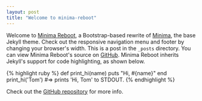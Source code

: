 ```yaml
---
layout: post
title: "Welcome to minima-reboot"
---
```


Welcome to [Minima Reboot](https://github.com/aterenin/minima-reboot), a Bootstrap-based rewrite of [Minima](https://github.com/jekyll/minima), the base Jekyll theme. Check out the responsive navigation menu and footer by changing your browser's width. This is a post in the `_posts` directory. You can view Minima Reboot's source on [GitHub](https://github.com/aterenin/minima-reboot). Minima Reboot inherits Jekyll's support for code highlighting, as shown below.

{% highlight ruby %}
def print_hi(name)
  puts "Hi, #{name}"
end
print_hi('Tom')
#=> prints 'Hi, Tom' to STDOUT.
{% endhighlight %}

Check out the [GitHub repository](https://github.com/aterenin/minima-reboot) for more info.
